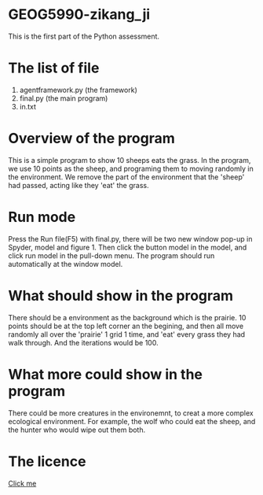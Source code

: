 # GEOG5990-zikang_ji
This is the first part of the Python assessment.

# The list of file

1. agentframework.py        (the framework)
2. final.py                 (the main program)
3. in.txt

# Overview of the program

This is a simple program to show 10 sheeps eats the grass. In the program, we use 10 points as the sheep, and programing them to moving randomly in the environment. We remove the part of the environment that the 'sheep' had passed, acting like they 'eat' the grass.

# Run mode

Press the Run file(F5) with final.py, there will be two new window pop-up in Spyder, model and figure 1. Then click the button model in the model, and click run model in the pull-down menu. The program should run automatically at the window model.

# What should show in the program

There should be a environment as the background which is the prairie. 10 points should be at the top left corner an the begining, and then all move randomly all over the 'prairie' 1 grid 1 time, and 'eat' every grass they had walk through. And the iterations would be 100.

# What more could show in the program

There could be more creatures in the environemnt, to creat a more complex ecological environment. For example, the wolf who could eat the sheep, and the hunter who would wipe out them both.

# The licence

[Click me](https://github.com/jzkkaka/GEOG5990-zikang_ji/blob/master/LICENSE)
